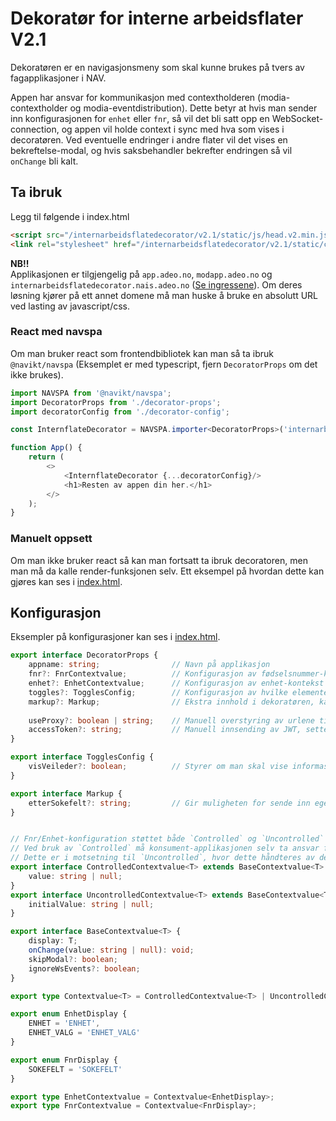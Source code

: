 # Dekoratør for interne arbeidsflater V2.1
Dekoratøren er en navigasjonsmeny som skal kunne brukes på tvers av fagapplikasjoner i NAV.

Appen har ansvar for kommunikasjon med contextholderen (modia-contextholder og modia-eventdistribution).
Dette betyr at hvis man sender inn konfigurasjonen for `enhet` eller `fnr`, så vil det bli satt opp en WebSocket-connection, 
og appen vil holde context i sync med hva som vises i decoratøren. 
Ved eventuelle endringer i andre flater vil det vises en bekreftelse-modal, og hvis saksbehandler bekrefter endringen så vil `onChange` bli kalt. 

## Ta ibruk
Legg til følgende i index.html
```html
<script src="/internarbeidsflatedecorator/v2.1/static/js/head.v2.min.js"></script>
<link rel="stylesheet" href="/internarbeidsflatedecorator/v2.1/static/css/main.css" />
```

**NB!!**  
Applikasjonen er tilgjengelig på `app.adeo.no`, `modapp.adeo.no` og `internarbeidsflatedecorator.nais.adeo.no` ([Se ingressene](../.nais/prod.yaml)).
Om deres løsning kjører på ett annet domene må man huske å bruke en absolutt URL ved lasting av javascript/css.


### React med navspa
Om man bruker react som frontendbibliotek kan man så ta ibruk `@navikt/navspa` (Eksemplet er med typescript, fjern `DecoratorProps` om det ikke brukes).
```typescript jsx
import NAVSPA from '@navikt/navspa';
import DecoratorProps from './decorator-props';
import decoratorConfig from './decorator-config';

const InternflateDecorator = NAVSPA.importer<DecoratorProps>('internarbeidsflatefs');

function App() {
    return (
        <>
            <InternflateDecorator {...decoratorConfig}/>
            <h1>Resten av appen din her.</h1>
        </>
    );
}
```

### Manuelt oppsett
Om man ikke bruker react så kan man fortsatt ta ibruk decoratoren, men man må da kalle render-funksjonen selv.
Ett eksempel på hvordan dette kan gjøres kan ses i [index.html](public/index.html).

## Konfigurasjon

Eksempler på konfigurasjoner kan ses i [index.html](public/index.html).

```typescript jsx
export interface DecoratorProps {
    appname: string;                // Navn på applikasjon
    fnr?: FnrContextvalue;          // Konfigurasjon av fødselsnummer-kontekst
    enhet?: EnhetContextvalue;      // Konfigurasjon av enhet-kontekst
    toggles?: TogglesConfig;        // Konfigurasjon av hvilke elementer som skal vises i dekoratøren
    markup?: Markup;                // Ekstra innhold i dekoratøren, kan brukes om man trenger å legge en knapp innenfor dekoratøren
    
    useProxy?: boolean | string;    // Manuell overstyring av urlene til BFFs. Gjør alle kall til relativt path hvis true, og bruker verdien som domene om satt til en string. Default: false 
    accessToken?: string;           // Manuell innsending av JWT, settes som Authorization-header. Om null sendes cookies vha credentials: 'include' 
}

export interface TogglesConfig {
    visVeileder?: boolean;          // Styrer om man skal vise informasjon om innlogget veileder
}

export interface Markup {
    etterSokefelt?: string;         // Gir muligheten for sende inn egen html som blir en del av dekoratøren
}


// Fnr/Enhet-konfiguration støttet både `Controlled` og `Uncontrolled` operasjon.
// Ved bruk av `Controlled` må konsument-applikasjonen selv ta ansvar for oppdatering av `value` etter enhver `onChange`
// Dette er i motsetning til `Uncontrolled`, hvor dette håndteres av dekoratøren. Og alt konsument-applikasjonen trenger å gjøre er å følge med på `onChange`.
export interface ControlledContextvalue<T> extends BaseContextvalue<T> {
    value: string | null;
}
export interface UncontrolledContextvalue<T> extends BaseContextvalue<T> {
    initialValue: string | null;
}

export interface BaseContextvalue<T> {
    display: T;
    onChange(value: string | null): void;
    skipModal?: boolean;
    ignoreWsEvents?: boolean;
}

export type Contextvalue<T> = ControlledContextvalue<T> | UncontrolledContextvalue<T>;

export enum EnhetDisplay {
    ENHET = 'ENHET',
    ENHET_VALG = 'ENHET_VALG'
}

export enum FnrDisplay {
    SOKEFELT = 'SOKEFELT'
}

export type EnhetContextvalue = Contextvalue<EnhetDisplay>;
export type FnrContextvalue = Contextvalue<FnrDisplay>;
```
